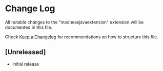 # Change Log

All notable changes to the "madnessjavaextension" extension will be documented in this file.

Check [Keep a Changelog](http://keepachangelog.com/) for recommendations on how to structure this file.

## [Unreleased]

- Initial release